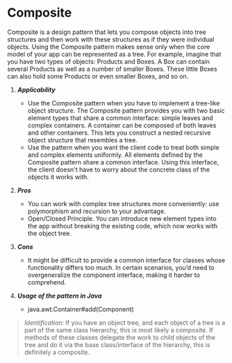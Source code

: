 # Composite

Composite is a design pattern that lets you compose objects into tree structures and then work with these structures as if they were individual objects.
Using the Composite pattern makes sense only when the core model of your app can be represented as a tree.
For example, imagine that you have two types of objects: Products and Boxes. A Box can contain several Products as well as a number of smaller Boxes.
These little Boxes can also hold some Products or even smaller Boxes, and so on.

1. ___Applicability___
    * Use the Composite pattern when you have to implement a tree-like object structure.
      The Composite pattern provides you with two basic element types that share a common interface: simple leaves and complex containers.
      A container can be composed of both leaves and other containers. This lets you construct a nested recursive object structure that resembles a tree.
    * Use the pattern when you want the client code to treat both simple and complex elements uniformly.
      All elements defined by the Composite pattern share a common interface.
      Using this interface, the client doesn't have to worry about the concrete class of the objects it works with.

2. ___Pros___
    * You can work with complex tree structures more conveniently: use polymorphism and recursion to your advantage.
    * Open/Closed Principle. You can introduce new element types into the app without breaking the existing code, which now works with the object tree.

3. ___Cons___
    * It might be difficult to provide a common interface for classes whose functionality differs too much.
      In certain scenarios, you’d need to overgeneralize the component interface, making it harder to comprehend.

4. ___Usage of the pattern in Java___
    * java.awt.Container#add(Component)

> _Identification:_ If you have an object tree, and each object of a tree is a part of the same class hierarchy, this is most likely a composite.
> If methods of these classes delegate the work to child objects of the tree and do it via the base class/interface of the hierarchy, this is definitely a composite.